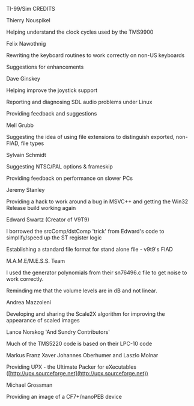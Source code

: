 TI-99/Sim CREDITS

Thierry Nouspikel

Helping understand the clock cycles used by the TMS9900

Felix Nawothnig

Rewriting the keyboard routines to work correctly on non-US keyboards

Suggestions for enhancements

Dave Ginskey

Helping improve the joystick support

Reporting and diagnosing SDL audio problems under Linux

Providing feedback and suggestions

Mell Grubb

Suggesting the idea of using file extensions to distinguish exported, non-
FIAD, file types

Sylvain Schmidt

Suggesting NTSC/PAL options & frameskip

Providing feedback on performance on slower PCs

Jeremy Stanley

Providing a hack to work around a bug in MSVC++ and getting the Win32 Release
build working again

Edward Swartz (Creator of V9T9)

I borrowed the srcComp/dstComp 'trick' from Edward's code to simplify/speed up
the ST register logic

Establishing a standard file format for stand alone file - v9t9's FIAD

M.A.M.E/M.E.S.S. Team

I used the generator polynomials from their sn76496.c file to get noise to
work correctly.

Reminding me that the volume levels are in dB and not linear.

Andrea Mazzoleni

Developing and sharing the Scale2X algorithm for improving the appearance of
scaled images

Lance Norskog 'And Sundry Contributors'

Much of the TMS5220 code is based on their LPC-10 code

Markus Franz Xaver Johannes Oberhumer and Laszlo Molnar

Providing UPX - the Ultimate Packer for eXecutables
([http://upx.sourceforge.net](http://upx.sourceforge.net))

Michael Grossman

Providing an image of a CF7+/nanoPEB device

